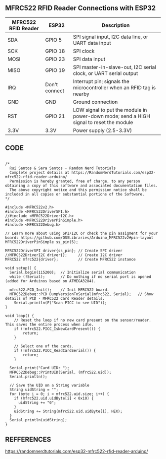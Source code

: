## MFRC522 RFID Reader Connections with ESP32

| MFRC522 RFID Reader | ESP32 | Description |
|---------------------|-------|-------------|
| SDA | GPIO 5 | SPI signal input, I2C data line, or UART data input |
| SCK | GPIO 18 | SPI clock |
| MOSI | GPIO 23 | SPI data input |
| MISO | GPIO 19 | SPI master-in-slave-out, I2C serial clock, or UART serial output |
| IRQ | Don't connect | Interrupt pin; signals the microcontroller when an RFID tag is nearby |
| GND | GND | Ground connection |
| RST | GPIO 21 | LOW signal to put the module in power-down mode; send a HIGH signal to reset the module |
| 3.3V | 3.3V | Power supply (2.5-3.3V) |

## CODE

```

/*
  Rui Santos & Sara Santos - Random Nerd Tutorials
  Complete project details at https://RandomNerdTutorials.com/esp32-mfrc522-rfid-reader-arduino/
  Permission is hereby granted, free of charge, to any person obtaining a copy of this software and associated documentation files.  
  The above copyright notice and this permission notice shall be included in all copies or substantial portions of the Software.
*/

#include <MFRC522v2.h>
#include <MFRC522DriverSPI.h>
//#include <MFRC522DriverI2C.h>
#include <MFRC522DriverPinSimple.h>
#include <MFRC522Debug.h>

// Learn more about using SPI/I2C or check the pin assigment for your board: https://github.com/OSSLibraries/Arduino_MFRC522v2#pin-layout
MFRC522DriverPinSimple ss_pin(5);

MFRC522DriverSPI driver{ss_pin}; // Create SPI driver
//MFRC522DriverI2C driver{};     // Create I2C driver
MFRC522 mfrc522{driver};         // Create MFRC522 instance

void setup() {
  Serial.begin(115200);  // Initialize serial communication
  while (!Serial);       // Do nothing if no serial port is opened (added for Arduinos based on ATMEGA32U4).
  
  mfrc522.PCD_Init();    // Init MFRC522 board.
  MFRC522Debug::PCD_DumpVersionToSerial(mfrc522, Serial);	// Show details of PCD - MFRC522 Card Reader details.
	Serial.println(F("Scan PICC to see UID"));
}

void loop() {
	// Reset the loop if no new card present on the sensor/reader. This saves the entire process when idle.
	if (!mfrc522.PICC_IsNewCardPresent()) {
		return;
	}

	// Select one of the cards.
	if (!mfrc522.PICC_ReadCardSerial()) {
		return;
	}

  Serial.print("Card UID: ");
  MFRC522Debug::PrintUID(Serial, (mfrc522.uid));
  Serial.println();

  // Save the UID on a String variable
  String uidString = "";
  for (byte i = 0; i < mfrc522.uid.size; i++) {
    if (mfrc522.uid.uidByte[i] < 0x10) {
      uidString += "0"; 
    }
    uidString += String(mfrc522.uid.uidByte[i], HEX);
  }
  Serial.println(uidString);
}

```

## REFFERENCES
https://randomnerdtutorials.com/esp32-mfrc522-rfid-reader-arduino/